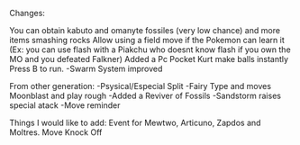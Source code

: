 Changes:

You can obtain kabuto and omanyte fossiles (very low chance) and more items smashing rocks 
Allow using a field move if the Pokemon can learn it (Ex: you can use flash with a Piakchu who doesnt know flash if you own the MO and you defeated Falkner)
Added a Pc Pocket
Kurt make balls instantly
Press B to run.
-Swarm System improved



From other generation:
-Psysical/Especial Split
-Fairy Type and moves Moonblast and play rough
-Added a Reviver of Fossils
-Sandstorm raises special atack
-Move reminder


Things I would like to add:
Event for Mewtwo, Articuno, Zapdos and Moltres.
Move Knock Off
